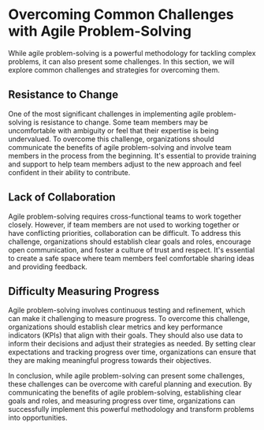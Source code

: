 # Overcoming Common Challenges with Agile Problem-Solving

While agile problem-solving is a powerful methodology for tackling complex problems, it can also present some challenges. In this section, we will explore common challenges and strategies for overcoming them.

Resistance to Change
--------------------

One of the most significant challenges in implementing agile problem-solving is resistance to change. Some team members may be uncomfortable with ambiguity or feel that their expertise is being undervalued. To overcome this challenge, organizations should communicate the benefits of agile problem-solving and involve team members in the process from the beginning. It's essential to provide training and support to help team members adjust to the new approach and feel confident in their ability to contribute.

Lack of Collaboration
---------------------

Agile problem-solving requires cross-functional teams to work together closely. However, if team members are not used to working together or have conflicting priorities, collaboration can be difficult. To address this challenge, organizations should establish clear goals and roles, encourage open communication, and foster a culture of trust and respect. It's essential to create a safe space where team members feel comfortable sharing ideas and providing feedback.

Difficulty Measuring Progress
-----------------------------

Agile problem-solving involves continuous testing and refinement, which can make it challenging to measure progress. To overcome this challenge, organizations should establish clear metrics and key performance indicators (KPIs) that align with their goals. They should also use data to inform their decisions and adjust their strategies as needed. By setting clear expectations and tracking progress over time, organizations can ensure that they are making meaningful progress towards their objectives.

In conclusion, while agile problem-solving can present some challenges, these challenges can be overcome with careful planning and execution. By communicating the benefits of agile problem-solving, establishing clear goals and roles, and measuring progress over time, organizations can successfully implement this powerful methodology and transform problems into opportunities.
